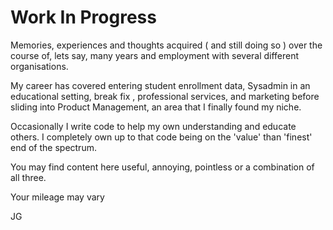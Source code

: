# Work In Progress #

Memories, experiences and thoughts acquired ( and still doing so ) over the course of, lets say, many years and employment with several different organisations.  

My career has covered entering student enrollment data, Sysadmin in an educational setting, break fix , professional services, and marketing before sliding into Product Management, an area that I finally found my niche.  

Occasionally I write code to help my own understanding and educate others.  I completely own up to that code being on the 'value' than 'finest' end of the spectrum.

You may find content here useful, annoying, pointless or a combination of all three.

Your mileage may vary

JG
